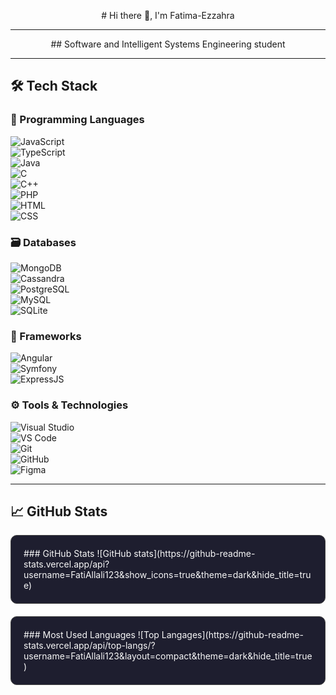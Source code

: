 <p align="center">
  # Hi there 👋, I'm Fatima-Ezzahra
</p>

---

<p align="center">
  ## Software and Intelligent Systems Engineering student
</p>

---

## 🛠️ Tech Stack

### 🧠 Programming Languages  
![JavaScript](https://img.shields.io/badge/-JavaScript-F7DF1E?logo=javascript&logoColor=black)  
![TypeScript](https://img.shields.io/badge/-TypeScript-3178C6?logo=typescript&logoColor=white)  
![Java](https://img.shields.io/badge/-Java-007396?logo=java&logoColor=white)  
![C](https://img.shields.io/badge/-C-A8B9CC?logo=c&logoColor=black)  
![C++](https://img.shields.io/badge/-C++-00599C?logo=cpp&logoColor=white)  
![PHP](https://img.shields.io/badge/-PHP-777BB4?logo=php&logoColor=white)  
![HTML](https://img.shields.io/badge/-HTML5-E34F26?logo=html5&logoColor=white)  
![CSS](https://img.shields.io/badge/-CSS3-1572B6?logo=css3&logoColor=white)  

### 🗃️ Databases  
![MongoDB](https://img.shields.io/badge/-MongoDB-47A248?logo=mongodb&logoColor=white)  
![Cassandra](https://img.shields.io/badge/-Cassandra-1287B1?logo=apache-cassandra&logoColor=white)  
![PostgreSQL](https://img.shields.io/badge/-PostgreSQL-336791?logo=postgresql&logoColor=white)  
![MySQL](https://img.shields.io/badge/-MySQL-4479A1?logo=mysql&logoColor=white)  
![SQLite](https://img.shields.io/badge/-SQLite-003B57?logo=sqlite&logoColor=white)  

### 🧰 Frameworks  
![Angular](https://img.shields.io/badge/-Angular-DD0031?logo=angular&logoColor=white)  
![Symfony](https://img.shields.io/badge/-Symfony-000000?logo=symfony&logoColor=white)  
![ExpressJS](https://img.shields.io/badge/-Express.js-000000?logo=express&logoColor=white)  

### ⚙️ Tools & Technologies  
![Visual Studio](https://img.shields.io/badge/-Visual%20Studio-5C2D91?logo=visual-studio&logoColor=white)  
![VS Code](https://img.shields.io/badge/-VS%20Code-007ACC?logo=visual-studio-code&logoColor=white)  
![Git](https://img.shields.io/badge/-Git-F05032?logo=git&logoColor=white)  
![GitHub](https://img.shields.io/badge/-GitHub-181717?logo=github&logoColor=white)  
![Figma](https://img.shields.io/badge/-Figma-F24E1E?logo=figma&logoColor=white)  

---

## 📈 GitHub Stats

<div style="display: flex; justify-content: space-around; flex-wrap: wrap; gap: 20px;">

<div style="flex: 1; min-width: 300px; border: 1px solid #444; border-radius: 10px; padding: 20px; background-color: #1e1e2f; color: #f8f8f8;">
  ### GitHub Stats
  ![GitHub stats](https://github-readme-stats.vercel.app/api?username=FatiAllali123&show_icons=true&theme=dark&hide_title=true)
</div>

<div style="flex: 1; min-width: 300px; border: 1px solid #444; border-radius: 10px; padding: 20px; background-color: #1e1e2f; color: #f8f8f8;">
  ### Most Used Languages
  ![Top Langages](https://github-readme-stats.vercel.app/api/top-langs/?username=FatiAllali123&layout=compact&theme=dark&hide_title=true)
</div>

</div>


                                   


                                   
     

